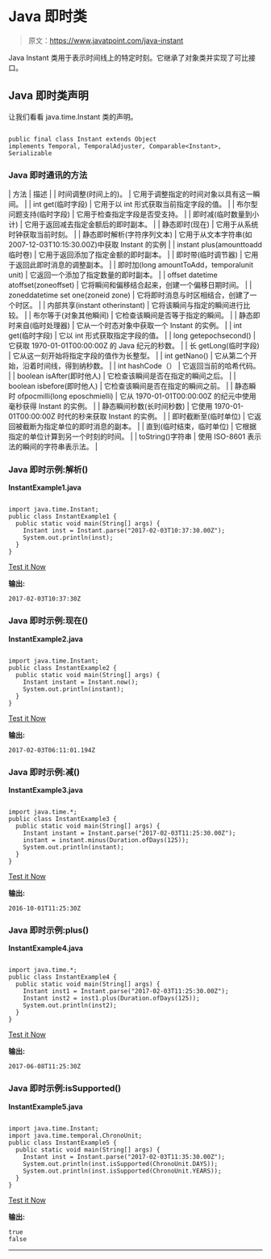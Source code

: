 # Java 即时类

> 原文：<https://www.javatpoint.com/java-instant>

Java Instant 类用于表示时间线上的特定时刻。它继承了对象类并实现了可比接口。

## Java 即时类声明

让我们看看 java.time.Instant 类的声明。

```

public final class Instant extends Object 
implements Temporal, TemporalAdjuster, Comparable<Instant>, Serializable

```

### Java 即时通讯的方法

| 方法 | 描述 |
| 时间调整(时间上的)。 | 它用于调整指定的时间对象以具有这一瞬间。 |
| int get(临时字段) | 它用于以 int 形式获取当前指定字段的值。 |
| 布尔型问题支持(临时字段) | 它用于检查指定字段是否受支持。 |
| 即时减(临时数量到小计) | 它用于返回减去指定金额后的即时副本。 |
| 静态即时(现在) | 它用于从系统时钟获取当前时刻。 |
| 静态即时解析(字符序列文本) | 它用于从文本字符串(如 2007-12-03T10:15:30.00Z)中获取 Instant 的实例 |
| instant plus(amounttoadd 临时卷) | 它用于返回添加了指定金额的即时副本。 |
| 即时带(临时调节器) | 它用于返回此即时消息的调整副本。 |
| 即时加(long amountToAdd，temporalunit unit) | 它返回一个添加了指定数量的即时副本。 |
| offset datetime atoffset(zoneoffset) | 它将瞬间和偏移结合起来，创建一个偏移日期时间。 |
| zoneddatetime set one(zoneid zone) | 它将即时消息与时区相结合，创建了一个时区。 |
| 内部共享(instant otherinstant) | 它将该瞬间与指定的瞬间进行比较。 |
| 布尔等于(对象其他瞬间) | 它检查该瞬间是否等于指定的瞬间。 |
| 静态即时来自(临时处理器) | 它从一个时态对象中获取一个 Instant 的实例。 |
| int get(临时字段) | 它以 int 形式获取指定字段的值。 |
| long getepochsecond() | 它获取 1970-01-01T00:00:00Z 的 Java 纪元的秒数。 |
| 长 getLong(临时字段) | 它从这一刻开始将指定字段的值作为长整型。 |
| int getNano() | 它从第二个开始，沿着时间线，得到纳秒数。 |
| int hashCode（） | 它返回当前的哈希代码。 |
| boolean isAfter(即时他人) | 它检查该瞬间是否在指定的瞬间之后。 |
| boolean isbefore(即时他人) | 它检查该瞬间是否在指定的瞬间之前。 |
| 静态瞬时 ofpocmilli(long eposchmielli) | 它从 1970-01-01T00:00:00Z 的纪元中使用毫秒获得 Instant 的实例。 |
| 静态瞬间秒数(长时间秒数) | 它使用 1970-01-01T00:00:00Z 时代的秒来获取 Instant 的实例。 |
| 即时截断至(临时单位) | 它返回被截断为指定单位的即时消息的副本。 |
| 直到(临时结束，临时单位) | 它根据指定的单位计算到另一个时刻的时间。 |
| toString()字符串 | 使用 ISO-8601 表示法的瞬间的字符串表示法。 |

### Java 即时示例:解析()

**InstantExample1.java**

```

import java.time.Instant;
public class InstantExample1 {
  public static void main(String[] args) {
    Instant inst = Instant.parse("2017-02-03T10:37:30.00Z");
    System.out.println(inst);
  }
}

```

[Test it Now](https://compiler.javatpoint.com/opr/test.jsp?filename=InstantExample1)

**输出:**

```
2017-02-03T10:37:30Z

```

### Java 即时示例:现在()

**InstantExample2.java**

```

import java.time.Instant;
public class InstantExample2 {
  public static void main(String[] args) {
    Instant instant = Instant.now();
    System.out.println(instant);  
  }
}

```

[Test it Now](https://compiler.javatpoint.com/opr/test.jsp?filename=InstantExample2)

**输出:**

```
2017-02-03T06:11:01.194Z

```

### Java 即时示例:减()

**InstantExample3.java**

```

import java.time.*;
public class InstantExample3 {
  public static void main(String[] args) {
    Instant instant = Instant.parse("2017-02-03T11:25:30.00Z");
    instant = instant.minus(Duration.ofDays(125));
    System.out.println(instant); 
  }
}

```

[Test it Now](https://compiler.javatpoint.com/opr/test.jsp?filename=InstantExample3)

**输出:**

```
2016-10-01T11:25:30Z

```

### Java 即时示例:plus()

**InstantExample4.java**

```

import java.time.*;
public class InstantExample4 {
  public static void main(String[] args) {
    Instant inst1 = Instant.parse("2017-02-03T11:25:30.00Z");
    Instant inst2 = inst1.plus(Duration.ofDays(125));
    System.out.println(inst2); 
  }
}

```

[Test it Now](https://compiler.javatpoint.com/opr/test.jsp?filename=InstantExample4)

**输出:**

```
2017-06-08T11:25:30Z

```

### Java 即时示例:isSupported()

**InstantExample5.java**

```

import java.time.Instant;
import java.time.temporal.ChronoUnit;
public class InstantExample5 {
  public static void main(String[] args) {
    Instant inst = Instant.parse("2017-02-03T11:35:30.00Z");
    System.out.println(inst.isSupported(ChronoUnit.DAYS));
    System.out.println(inst.isSupported(ChronoUnit.YEARS));    
  }
}

```

[Test it Now](https://compiler.javatpoint.com/opr/test.jsp?filename=InstantExample5)

**输出:**

```
true
false

```

* * *